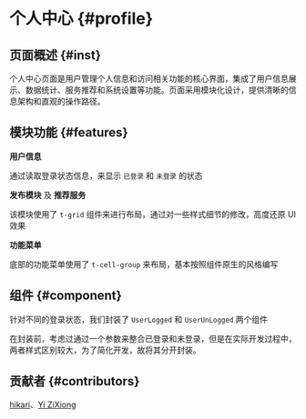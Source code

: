 # 个人中心 {#profile}

## 页面概述 {#inst}

个人中心页面是用户管理个人信息和访问相关功能的核心界面，集成了用户信息展示、数据统计、服务推荐和系统设置等功能。页面采用模块化设计，提供清晰的信息架构和直观的操作路径。

## 模块功能 {#features}

**用户信息**

通过读取登录状态信息，来显示 `已登录` 和 `未登录` 的状态

**发布模块** 及 **推荐服务**

该模块使用了 `t-grid` 组件来进行布局，通过对一些样式细节的修改，高度还原 UI 效果

**功能菜单**

底部的功能菜单使用了 `t-cell-group` 来布局，基本按照组件原生的风格编写

## 组件 {#component}

针对不同的登录状态，我们封装了 `UserLogged` 和 `UserUnLogged` 两个组件

在封装前，考虑过通过一个参数来整合已登录和未登录，但是在实际开发过程中，两者样式区别较大，为了简化开发，故将其分开封装。

## 贡献者 {#contributors}

[hikari](https://github.com/liuyax0818)、[Yi ZiXiong](https://github.com/neikun25)
